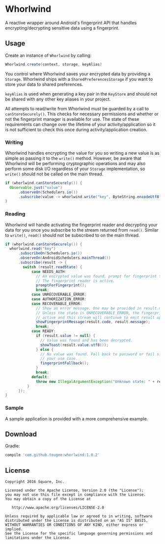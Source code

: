 Whorlwind
=========

A reactive wrapper around Android's fingerprint API that handles encrypting/decrypting sensitive
data using a fingerprint.


Usage
-----

Create an instance of `Whorlwind` by calling:

```java
Whorlwind.create(context, storage, keyAlias)
```

You control where Whorlwind saves your encrypted data by providing a `Storage`. Whorlwind ships with
a `SharedPreferencesStorage` if you want to store your data to shared preferences.

`keyAlias` is used when generating a key pair in the `KeyStore` and should not be shared with any
other key aliases in your project.

All attempts to read/write from Whorlwind must be guarded by a call to `canStoreSecurely()`. This
checks for necessary permissions and whether or not the fingerprint manager is available for use.
The state of these requirements can change over the lifetime of your activity/application so it is
not sufficient to check this once during activity/application creation.

### Writing

Whorlwind handles encrypting the value for you so writing a new value is as simple as passing it to
the `write()` method. However, be aware that Whorlwind will be performing cryptographic operations
and may also perform some disk I/O regardless of your `Storage` implementation, so `write()` should
not be called on the main thread.

```java
if (whorlwind.canStoreSecurely()) {
  Observable.just("value")
      .observeOn(Schedulers.io())
      .subscribe(value -> whorlwind.write("key", ByteString.encodeUtf8(value)));
}
```

### Reading

Whorlwind will handle activating the fingerprint reader and decrypting your data for you once you
subscribe to the stream returned from `read()`. Similar to `write()`, `read()` should not be
subscribed to on the main thread.

```java
if (whorlwind.canStoreSecurely()) {
  whorlwind.read("key")
      .subscribeOn(Schedulers.io())
      .observeOn(AndroidSchedulers.mainThread())
      .subscribe(result -> {
        switch (result.readState) {
            case NEEDS_AUTH:
              // An encrypted value was found, prompt for fingerprint to decrypt.
              // The fingerprint reader is active.
              promptForFingerprint();
              break;
            case UNRECOVERABLE_ERROR:
            case AUTHORIZATION_ERROR:
            case RECOVERABLE_ERROR:
              // Show an error message. One may be provided in result.message.
              // Unless the state is UNRECOVERABLE_ERROR, the fingerprint reader is still
              // active and this stream will continue to emit result updates.
              showFingerprintMessage(result.code, result.message);
              break;
            case READY:
              if (result.value != null) {
                // Value was found and has been decrypted.
                showToast(result.value.utf8());
              } else {
                // No value was found. Fall back to password or fail silently, depending on
                // your use case.
                fingerprintFallback();
              }
              break;
            default:
              throw new IllegalArgumentException("Unknown state: " + result.readState);
          }
      });
}
```

### Sample

A sample application is provided with a more comprehensive example.



Download
--------

Gradle:

```groovy
compile 'com.github.tougee:whorlwind:1.0.2'
```


License
--------

    Copyright 2016 Square, Inc.

    Licensed under the Apache License, Version 2.0 (the "License");
    you may not use this file except in compliance with the License.
    You may obtain a copy of the License at

       http://www.apache.org/licenses/LICENSE-2.0

    Unless required by applicable law or agreed to in writing, software
    distributed under the License is distributed on an "AS IS" BASIS,
    WITHOUT WARRANTIES OR CONDITIONS OF ANY KIND, either express or implied.
    See the License for the specific language governing permissions and
    limitations under the License.


